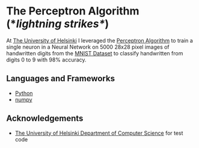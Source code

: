 # The Perceptron Algorithm (\**lightning strikes\**)

At [The University of Helsinki](https://www.helsinki.fi/en) I leveraged the [Perceptron Algorithm](https://medium.com/anubhav-shrimal/perceptron-algorithm-1b387058ecfb) to train a single neuron in a Neural Network on 5000 28x28 pixel images of handwritten digits from the [MNIST Dataset](http://yann.lecun.com/exdb/mnist/) to classify handwritten from digits 0 to 9 with 98% accuracy.

## Languages and Frameworks

* [Python](https://www.python.org/)
* [numpy](https://numpy.org/)

## Acknowledgements

* [The University of Helsinki Department of Computer Science](https://www.helsinki.fi/en/computer-science) for test code
